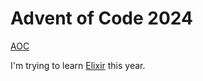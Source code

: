 # Advent of Code 2024

[AOC](https://adventofcode.com/)

I'm trying to learn [Elixir](https://elixir-lang.org/) this year.

